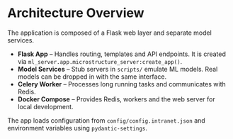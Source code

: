 # Architecture Overview

The application is composed of a Flask web layer and separate model services.

- **Flask App** – Handles routing, templates and API endpoints. It is created via `ml_server.app.microstructure_server:create_app()`.
- **Model Services** – Stub servers in `scripts/` emulate ML models. Real models can be dropped in with the same interface.
- **Celery Worker** – Processes long running tasks and communicates with Redis.
- **Docker Compose** – Provides Redis, workers and the web server for local development.

The app loads configuration from `config/config.intranet.json` and environment variables using `pydantic-settings`.
